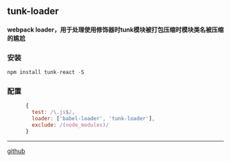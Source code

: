 ## tunk-loader

#### webpack loader，用于处理使用修饰器时tunk模块被打包压缩时模块类名被压缩的尴尬


### 安装
````javascript
npm install tunk-react -S
````

### 配置

````Javascript
      {
        test: /\.js$/,
        loader: ['babel-loader', 'tunk-loader'],
        exclude: /(node_modules)/
      }
````

----

[github](https://github.com/tunkjs/tunk-loader)
